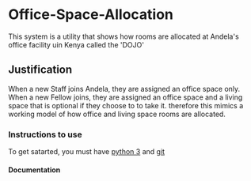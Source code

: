 # Office-Space-Allocation

This system is a utility that shows how rooms are allocated at Andela's office facility uin Kenya called the 'DOJO'

## Justification

When a new Staff joins Andela, they are assigned an office space only. When a new Fellow joins, they are assigned 
an office space and a living space that is optional if they choose to to take it. therefore this mimics a working 
model of how office and living space rooms are allocated.


### Instructions to use

To get satarted, you must have [python 3](https://www.python.org/) and [git](https://git-scm.com/)

#### Documentation
